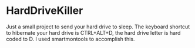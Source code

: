 # HardDriveKiller

Just a small project to send your hard drive to sleep.
The keyboard shortcut to hibernate your hard drive is CTRL+ALT+D,
the hard drive letter is hard coded to D.
I used smartmontools to accomplish this.
